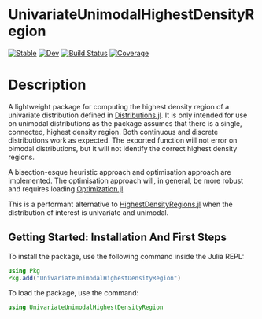 # UnivariateUnimodalHighestDensityRegion

[![Stable](https://img.shields.io/badge/docs-stable-blue.svg)](https://JoelTrent.github.io/UnivariateUnimodalHighestDensityRegion.jl/stable/)
[![Dev](https://img.shields.io/badge/docs-dev-blue.svg)](https://JoelTrent.github.io/UnivariateUnimodalHighestDensityRegion.jl/dev/)
[![Build Status](https://github.com/JoelTrent/UnivariateUnimodalHighestDensityRegion.jl/actions/workflows/CI.yml/badge.svg?branch=main)](https://github.com/JoelTrent/UnivariateUnimodalHighestDensityRegion.jl/actions/workflows/CI.yml?query=branch%3Amain)
[![Coverage](https://codecov.io/gh/JoelTrent/UnivariateUnimodalHighestDensityRegion.jl/branch/main/graph/badge.svg)](https://codecov.io/gh/JoelTrent/UnivariateUnimodalHighestDensityRegion.jl)

# Description

A lightweight package for computing the highest density region of a univariate distribution defined in [Distributions.jl](https://juliastats.org/Distributions.jl/stable/). It is only intended for use on unimodal distributions as the package assumes that there is a single, connected, highest density region. Both continuous and discrete distributions work as expected. The exported function will not error on bimodal distributions, but it will not identify the correct highest density regions. 

A bisection-esque heuristic approach and optimisation approach are implemented. The optimisation approach will, in general, be more robust and requires loading [Optimization.jl](https://docs.sciml.ai/Optimization/stable/).

This is a performant alternative to [HighestDensityRegions.jl](https://github.com/tpapp/HighestDensityRegions.jl) when the distribution of interest is univariate and unimodal.

## Getting Started: Installation And First Steps

To install the package, use the following command inside the Julia REPL:

```julia
using Pkg
Pkg.add("UnivariateUnimodalHighestDensityRegion")
```

To load the package, use the command:

```julia
using UnivariateUnimodalHighestDensityRegion
```